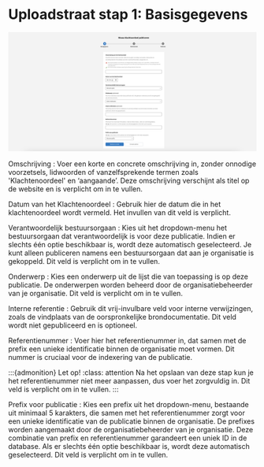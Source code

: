 # Uploadstraat stap 1: Basisgegevens

![Afbeelding toont de eerste stap van de uploadstraat waar de basisgegeven worden ingevuld.](img/klachtenoordeel_1.png)

Omschrijving
: Voer een korte en concrete omschrijving in, zonder onnodige voorzetsels, lidwoorden of vanzelfsprekende termen zoals 'Klachtenoordeel'
en ‘aangaande’. Deze omschrijving verschijnt als titel op de website en is verplicht om in te vullen.

Datum van het Klachtenoordeel
: Gebruik hier de datum die in het klachtenoordeel wordt vermeld. Het invullen van dit veld is verplicht.

Verantwoordelijk bestuursorgaan
: Kies uit het dropdown-menu het bestuursorgaan dat verantwoordelijk is voor deze publicatie. Indien er slechts één optie beschikbaar
is, wordt deze automatisch geselecteerd. Je kunt alleen publiceren namens een bestuursorgaan dat aan je organisatie is gekoppeld.
Dit veld is verplicht om in te vullen.

Onderwerp
: Kies een onderwerp uit de lijst die van toepassing is op deze publicatie. De onderwerpen worden beheerd door de organisatiebeheerder
van je organisatie. Dit veld is verplicht om in te vullen.

Interne referentie
: Gebruik dit vrij-invulbare veld voor interne verwijzingen, zoals de vindplaats van de oorspronkelijke brondocumentatie. Dit veld
wordt niet gepubliceerd en is optioneel.

Referentienummer
: Voer hier het referentienummer in, dat samen met de prefix een unieke identificatie binnen de organisatie moet vormen. Dit nummer
is cruciaal voor de indexering van de publicatie.

:::{admonition} Let op!
:class: attention
Na het opslaan van deze stap kun je het referentienummer niet meer aanpassen, dus voer het zorgvuldig in. Dit veld is verplicht om in te vullen.
:::

Prefix voor publicatie
: Kies een prefix uit het dropdown-menu, bestaande uit minimaal 5 karakters, die samen met het referentienummer zorgt voor een
unieke identificatie van de publicatie binnen de organisatie. De prefixes worden aangemaakt door de organisatiebeheerder van je organisatie.
Deze combinatie van prefix en referentienummer garandeert een uniek ID in de database. Als er slechts één optie beschikbaar is,
wordt deze automatisch geselecteerd. Dit veld is verplicht om in te vullen.
